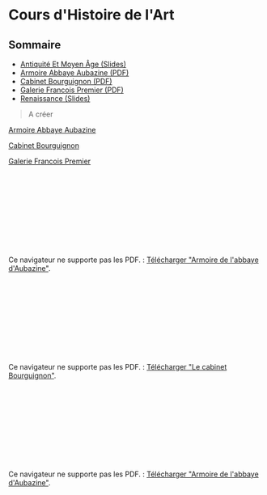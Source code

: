 <!-- TITLE: Cours d'Histoire de l'Art -->
<!-- SUBTITLE: Page d'accueil des cours d'Histoire de l'Art -->

# Cours d'Histoire de l'Art

## Sommaire  
* [Antiquité Et Moyen Âge (Slides)](/antiquite-et-moyen-age)
* [Armoire Abbaye Aubazine (PDF)](/uploads/histoire-de-l-art/armoire-abbaye-aubazine.pdf "Armoire Abbaye Aubazine")
* [Cabinet Bourguignon (PDF)](/uploads/histoire-de-l-art/cabinet-bourguignon.pdf "Cabinet Bourguignon")
* [Galerie Francois Premier (PDF)](/uploads/histoire-de-l-art/galerie-francois-premier.pdf "Galerie Francois Premier")
* [Renaissance (Slides)](/renaissance)



> A créer

[Armoire Abbaye Aubazine](/uploads/histoire-de-l-art/armoire-abbaye-aubazine.pdf "Armoire Abbaye Aubazine")

[Cabinet Bourguignon](/uploads/histoire-de-l-art/cabinet-bourguignon.pdf "Cabinet Bourguignon")

[Galerie Francois Premier](/uploads/histoire-de-l-art/galerie-francois-premier.pdf "Galerie Francois Premier")


<object data="/uploads/histoire-de-l-art/armoire-abbaye-aubazine.pdf" type="application/pdf" width="90%" height="700px" style="margin-left: 5%;">
    <embed src="/uploads/histoire-de-l-art/armoire-abbaye-aubazine.pdf">
        <p>Ce navigateur ne supporte pas les PDF.  : <a href="/uploads/histoire-de-l-art/armoire-abbaye-aubazine.pdf">Télécharger "Armoire de l'abbaye d'Aubazine"</a>.</p>
    </embed>
</object>




<object data="/uploads/histoire-de-l-art/cabinet-bourguignon.pdf" type="application/pdf" width="90%" height="700px" style="margin-left: 5%;">
    <embed src="/uploads/histoire-de-l-art/cabinet-bourguignon.pdf">
        <p>Ce navigateur ne supporte pas les PDF.  : <a href="/uploads/histoire-de-l-art/cabinet-bourguignon.pdf">Télécharger "Le cabinet Bourguignon"</a>.</p>
    </embed>
</object>



<object data="/uploads/histoire-de-l-art/galerie-francois-premier.pdf" type="application/pdf" width="90%" height="700px" style="margin-left: 5%;">
    <embed src="/uploads/histoire-de-l-art/galerie-francois-premier.pdf">
        <p>Ce navigateur ne supporte pas les PDF.  : <a href="/uploads/histoire-de-l-art/galerie-francois-premier.pdf">Télécharger "Armoire de l'abbaye d'Aubazine"</a>.</p>
    </embed>
</object>


